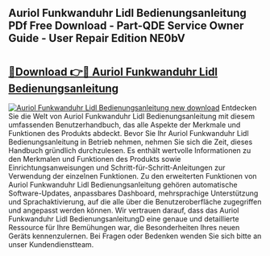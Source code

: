 ## Auriol Funkwanduhr Lidl Bedienungsanleitung PDf Free Download - Part-QDE Service Owner Guide - User Repair Edition NE0bV

# <h2><a href="http://df04rnw.blite.top/?on=Auriol+Funkwanduhr+Lidl+Bedienungsanleitung">🔗Download 👉🔴 Auriol Funkwanduhr Lidl Bedienungsanleitung</a></h2>

[![Auriol Funkwanduhr Lidl Bedienungsanleitung new download](https://i.imgur.com/lujVjoI.png)](http://df04rnw.blite.top/?on=Auriol+Funkwanduhr+Lidl+Bedienungsanleitung)
Entdecken Sie die Welt von Auriol Funkwanduhr Lidl Bedienungsanleitung mit diesem umfassenden Benutzerhandbuch, das alle Aspekte der Merkmale und Funktionen des Produkts abdeckt. Bevor Sie Ihr Auriol Funkwanduhr Lidl Bedienungsanleitung in Betrieb nehmen, nehmen Sie sich die Zeit, dieses Handbuch gründlich durchzulesen. Es enthält wertvolle Informationen zu den Merkmalen und Funktionen des Produkts sowie Einrichtungsanweisungen und Schritt-für-Schritt-Anleitungen zur Verwendung der einzelnen Funktionen. Zu den erweiterten Funktionen von Auriol Funkwanduhr Lidl Bedienungsanleitung gehören automatische Software-Updates, anpassbares Dashboard, mehrsprachige Unterstützung und Sprachaktivierung, auf die alle über die Benutzeroberfläche zugegriffen und angepasst werden können. Wir vertrauen darauf, dass das Auriol Funkwanduhr Lidl BedienungsanleitungD eine genaue und detaillierte Ressource für Ihre Bemühungen war, die Besonderheiten Ihres neuen Geräts kennenzulernen. Bei Fragen oder Bedenken wenden Sie sich bitte an unser Kundendienstteam.
